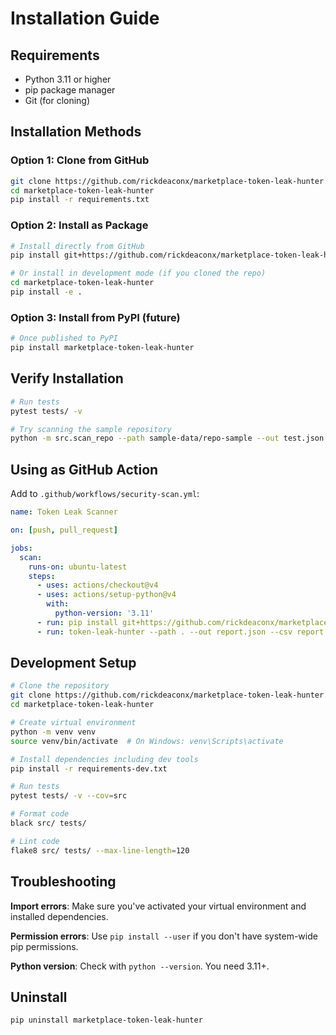 # Installation Guide

## Requirements

- Python 3.11 or higher
- pip package manager
- Git (for cloning)

## Installation Methods

### Option 1: Clone from GitHub

```bash
git clone https://github.com/rickdeaconx/marketplace-token-leak-hunter.git
cd marketplace-token-leak-hunter
pip install -r requirements.txt
```

### Option 2: Install as Package

```bash
# Install directly from GitHub
pip install git+https://github.com/rickdeaconx/marketplace-token-leak-hunter.git

# Or install in development mode (if you cloned the repo)
cd marketplace-token-leak-hunter
pip install -e .
```

### Option 3: Install from PyPI (future)

```bash
# Once published to PyPI
pip install marketplace-token-leak-hunter
```

## Verify Installation

```bash
# Run tests
pytest tests/ -v

# Try scanning the sample repository
python -m src.scan_repo --path sample-data/repo-sample --out test.json --csv test.csv
```

## Using as GitHub Action

Add to `.github/workflows/security-scan.yml`:

```yaml
name: Token Leak Scanner

on: [push, pull_request]

jobs:
  scan:
    runs-on: ubuntu-latest
    steps:
      - uses: actions/checkout@v4
      - uses: actions/setup-python@v4
        with:
          python-version: '3.11'
      - run: pip install git+https://github.com/rickdeaconx/marketplace-token-leak-hunter.git
      - run: token-leak-hunter --path . --out report.json --csv report.csv
```

## Development Setup

```bash
# Clone the repository
git clone https://github.com/rickdeaconx/marketplace-token-leak-hunter.git
cd marketplace-token-leak-hunter

# Create virtual environment
python -m venv venv
source venv/bin/activate  # On Windows: venv\Scripts\activate

# Install dependencies including dev tools
pip install -r requirements-dev.txt

# Run tests
pytest tests/ -v --cov=src

# Format code
black src/ tests/

# Lint code
flake8 src/ tests/ --max-line-length=120
```

## Troubleshooting

**Import errors**: Make sure you've activated your virtual environment and installed dependencies.

**Permission errors**: Use `pip install --user` if you don't have system-wide pip permissions.

**Python version**: Check with `python --version`. You need 3.11+.

## Uninstall

```bash
pip uninstall marketplace-token-leak-hunter
```
